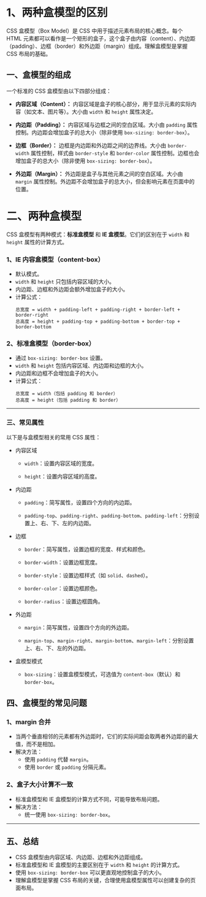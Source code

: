 # 1、两种盒模型的区别

CSS 盒模型（Box Model）是 CSS 中用于描述元素布局的核心概念。每个 HTML 元素都可以看作是一个矩形的盒子，这个盒子由内容（content）、内边距（padding）、边框（border）和外边距（margin）组成。理解盒模型是掌握 CSS 布局的基础。

## 一、盒模型的组成

一个标准的 CSS 盒模型由以下四部分组成：

- **内容区域（Content）：** 内容区域是盒子的核心部分，用于显示元素的实际内容（如文本、图片等）。大小由 `width` 和 `height` 属性决定。

- **内边距（Padding）：** 内容区域与边框之间的空白区域。大小由 `padding` 属性控制。内边距会增加盒子的总大小（除非使用 `box-sizing: border-box`）。

- **边框（Border）：** 边框是内边距和外边距之间的边界线。大小由 `border-width` 属性控制，样式由 `border-style` 和 `border-color` 属性控制。边框也会增加盒子的总大小（除非使用 `box-sizing: border-box`）。

- **外边距（Margin）：** 外边距是盒子与其他元素之间的空白区域。大小由 `margin` 属性控制。外边距不会增加盒子的总大小，但会影响元素在页面中的位置。

# 二、两种盒模型

CSS 盒模型有两种模式：**标准盒模型** 和 **IE 盒模型**。它们的区别在于 `width` 和 `height` 属性的计算方式。

### 1、IE 内容盒模型（content-box）

- 默认模式。
- `width` 和 `height` 只包括内容区域的大小。
- 内边距、边框和外边距会额外增加盒子的大小。
- 计算公式：
  ```
  总宽度 = width + padding-left + padding-right + border-left + border-right
  总高度 = height + padding-top + padding-bottom + border-top + border-bottom
  ```

### 2、标准盒模型（border-box）

- 通过 `box-sizing: border-box` 设置。
- `width` 和 `height` 包括内容区域、内边距和边框的大小。
- 内边距和边框不会增加盒子的大小。
- 计算公式：
  ```
  总宽度 = width（包括 padding 和 border）
  总高度 = height（包括 padding 和 border）
  ```

---

### 三、常见属性

以下是与盒模型相关的常用 CSS 属性：

- 内容区域

  - `width`：设置内容区域的宽度。

  - `height`：设置内容区域的高度。

- 内边距

  - `padding`：简写属性，设置四个方向的内边距。

  - `padding-top`、`padding-right`、`padding-bottom`、`padding-left`：分别设置上、右、下、左的内边距。

- 边框

  - `border`：简写属性，设置边框的宽度、样式和颜色。

  - `border-width`：设置边框宽度。

  - `border-style`：设置边框样式（如 `solid`、`dashed`）。

  - `border-color`：设置边框颜色。

  - `border-radius`：设置边框圆角。

- 外边距

  - `margin`：简写属性，设置四个方向的外边距。

  - `margin-top`、`margin-right`、`margin-bottom`、`margin-left`：分别设置上、右、下、左的外边距。

- 盒模型模式
  - `box-sizing`：设置盒模型模式，可选值为 `content-box`（默认）和 `border-box`。

## 四、盒模型的常见问题

### 1、margin 合并

- 当两个垂直相邻的元素都有外边距时，它们的实际间距会取两者外边距的最大值，而不是相加。
- 解决方法：
  - 使用 `padding` 代替 `margin`。
  - 使用 `border` 或 `padding` 分隔元素。

### 2、盒子大小计算不一致

- 标准盒模型和 IE 盒模型的计算方式不同，可能导致布局问题。
- 解决方法：
  - 统一使用 `box-sizing: border-box`。

---

## 五、总结

- CSS 盒模型由内容区域、内边距、边框和外边距组成。
- 标准盒模型和 IE 盒模型的主要区别在于 `width` 和 `height` 的计算方式。
- 使用 `box-sizing: border-box` 可以更直观地控制盒子的大小。
- 理解盒模型是掌握 CSS 布局的关键，合理使用盒模型属性可以创建复杂的页面布局。
